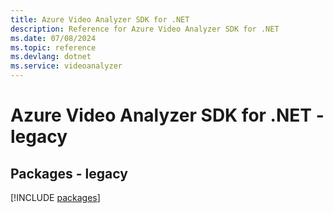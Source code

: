 ```yaml
---
title: Azure Video Analyzer SDK for .NET
description: Reference for Azure Video Analyzer SDK for .NET
ms.date: 07/08/2024
ms.topic: reference
ms.devlang: dotnet
ms.service: videoanalyzer
---
```

# Azure Video Analyzer SDK for .NET - legacy
## Packages - legacy
[!INCLUDE [packages](video-analyzer-index.md)]